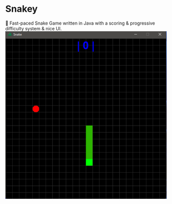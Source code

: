 # Snakey
🐍 Fast-paced Snake Game written in Java with a scoring & progressive difficulty system & nice UI.
<img src="https://raw.githubusercontent.com/xShamir/Snakey/master/snake-game.png">
